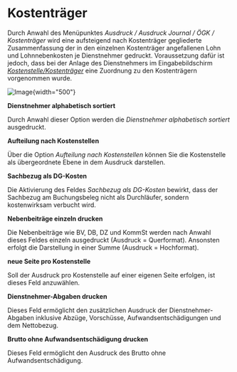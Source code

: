 # Kostenträger

Durch Anwahl des Menüpunktes *Ausdruck / Ausdruck Journal / ÖGK / Kostenträger* wird eine aufsteigend nach Kostenträger gegliederte Zusammenfassung der in den einzelnen Kostenträger angefallenen Lohn und Lohnnebenkosten je Dienstnehmer gedruckt. Voraussetzung dafür ist jedoch, dass bei der Anlage des Dienstnehmers im Eingabebildschirm [*Kostenstelle/Kostenträger*](../../Abrechnungsbildschirme/Kostenstellen%20und%20Kostenträger.md) eine Zuordnung zu den Kostenträgern vorgenommen wurde.

![Image](<img/image228.png>){width="500"}

**Dienstnehmer alphabetisch sortiert**

Durch Anwahl dieser Option werden die *Dienstnehmer alphabetisch sortiert* ausgedruckt.

**Aufteilung nach Kostenstellen**

Über die Option *Aufteilung nach Kostenstellen* können Sie die Kostenstelle als übergeordnete Ebene in dem Ausdruck darstellen.

**Sachbezug als DG-Kosten**

Die Aktivierung des Feldes *Sachbezug als DG-Kosten* bewirkt, dass der Sachbezug am Buchungsbeleg nicht als Durchläufer, sondern kostenwirksam verbucht wird.

**Nebenbeiträge einzeln drucken**

Die Nebenbeiträge wie BV, DB, DZ und KommSt werden nach Anwahl dieses Feldes einzeln ausgedruckt (Ausdruck = Querformat). Ansonsten erfolgt die Darstellung in einer Summe (Ausdruck = Hochformat).

**neue Seite pro Kostenstelle**

Soll der Ausdruck pro Kostenstelle auf einer eigenen Seite erfolgen, ist dieses Feld anzuwählen.

**Dienstnehmer-Abgaben drucken**

Dieses Feld ermöglicht den zusätzlichen Ausdruck der Dienstnehmer-Abgaben inklusive Abzüge, Vorschüsse, Aufwandsentschädigungen und dem Nettobezug.

**Brutto ohne Aufwandsentschädigung drucken**

Dieses Feld ermöglicht den Ausdruck des Brutto ohne Aufwandsentschädigung.